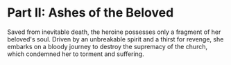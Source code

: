 # Part II: Ashes of the Beloved

Saved from inevitable death, the heroine possesses only a fragment of her beloved's soul. Driven by an unbreakable spirit and a thirst for revenge, she embarks on a bloody journey to destroy the supremacy of the church, which condemned her to torment and suffering.